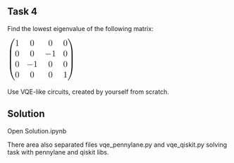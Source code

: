 ## Task 4

Find the lowest eigenvalue of the following matrix:

<img src="images/matrix.png" />

Use VQE-like circuits, created by yourself from scratch.

## Solution 

Open Solution.ipynb

There area also separated files vqe_pennylane.py and vqe_qiskit.py solving task with pennylane and qiskit libs.